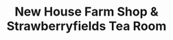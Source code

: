 ---
title: "New House Farm Shop & Strawberryfields Tea Room"
url: /horsham/new-house-farm-shop-und-strawberryfields-tea-room/
shop: Hofladen
---